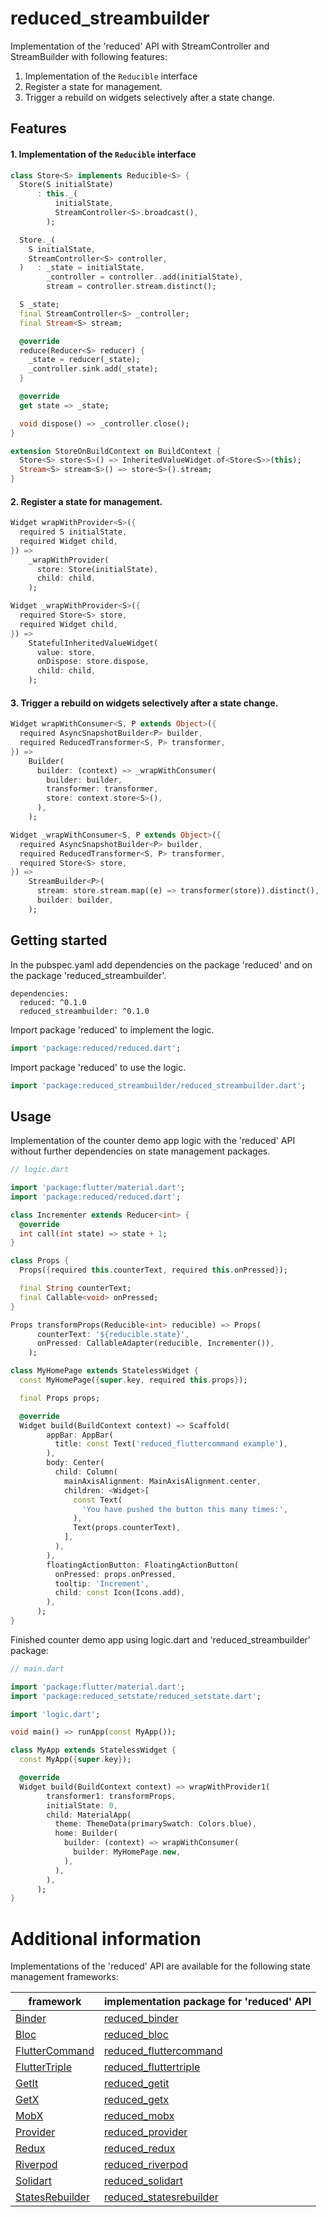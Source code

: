 # reduced_streambuilder

Implementation of the 'reduced' API with StreamController and StreamBuilder with following features:

1. Implementation of the ```Reducible``` interface 
2. Register a state for management.
3. Trigger a rebuild on widgets selectively after a state change.

## Features

#### 1. Implementation of the ```Reducible``` interface 

```dart
class Store<S> implements Reducible<S> {
  Store(S initialState)
      : this._(
          initialState,
          StreamController<S>.broadcast(),
        );

  Store._(
    S initialState,
    StreamController<S> controller,
  )   : _state = initialState,
        _controller = controller..add(initialState),
        stream = controller.stream.distinct();

  S _state;
  final StreamController<S> _controller;
  final Stream<S> stream;

  @override
  reduce(Reducer<S> reducer) {
    _state = reducer(_state);
    _controller.sink.add(_state);
  }

  @override
  get state => _state;

  void dispose() => _controller.close();
}
```

```dart
extension StoreOnBuildContext on BuildContext {
  Store<S> store<S>() => InheritedValueWidget.of<Store<S>>(this);
  Stream<S> stream<S>() => store<S>().stream;
}
```

#### 2. Register a state for management.

```dart
Widget wrapWithProvider<S>({
  required S initialState,
  required Widget child,
}) =>
    _wrapWithProvider(
      store: Store(initialState),
      child: child,
    );
```

```dart
Widget _wrapWithProvider<S>({
  required Store<S> store,
  required Widget child,
}) =>
    StatefulInheritedValueWidget(
      value: store,
      onDispose: store.dispose,
      child: child,
    );
```

#### 3. Trigger a rebuild on widgets selectively after a state change.

```dart
Widget wrapWithConsumer<S, P extends Object>({
  required AsyncSnapshotBuilder<P> builder,
  required ReducedTransformer<S, P> transformer,
}) =>
    Builder(
      builder: (context) => _wrapWithConsumer(
        builder: builder,
        transformer: transformer,
        store: context.store<S>(),
      ),
    );
```
```dart
Widget _wrapWithConsumer<S, P extends Object>({
  required AsyncSnapshotBuilder<P> builder,
  required ReducedTransformer<S, P> transformer,
  required Store<S> store,
}) =>
    StreamBuilder<P>(
      stream: store.stream.map((e) => transformer(store)).distinct(),
      builder: builder,
    );
```

## Getting started

In the pubspec.yaml add dependencies on the package 'reduced' and on the package  'reduced_streambuilder'.

```
dependencies:
  reduced: ^0.1.0
  reduced_streambuilder: ^0.1.0
```

Import package 'reduced' to implement the logic.

```dart
import 'package:reduced/reduced.dart';
```

Import package 'reduced' to use the logic.

```dart
import 'package:reduced_streambuilder/reduced_streambuilder.dart';
```

## Usage

Implementation of the counter demo app logic with the 'reduced' API without further dependencies on state management packages.

```dart
// logic.dart

import 'package:flutter/material.dart';
import 'package:reduced/reduced.dart';

class Incrementer extends Reducer<int> {
  @override
  int call(int state) => state + 1;
}

class Props {
  Props({required this.counterText, required this.onPressed});

  final String counterText;
  final Callable<void> onPressed;
}

Props transformProps(Reducible<int> reducible) => Props(
      counterText: '${reducible.state}',
      onPressed: CallableAdapter(reducible, Incrementer()),
    );

class MyHomePage extends StatelessWidget {
  const MyHomePage({super.key, required this.props});

  final Props props;

  @override
  Widget build(BuildContext context) => Scaffold(
        appBar: AppBar(
          title: const Text('reduced_fluttercommand example'),
        ),
        body: Center(
          child: Column(
            mainAxisAlignment: MainAxisAlignment.center,
            children: <Widget>[
              const Text(
                'You have pushed the button this many times:',
              ),
              Text(props.counterText),
            ],
          ),
        ),
        floatingActionButton: FloatingActionButton(
          onPressed: props.onPressed,
          tooltip: 'Increment',
          child: const Icon(Icons.add),
        ),
      );
}
```

Finished counter demo app using logic.dart and 'reduced_streambuilder' package:

```dart
// main.dart

import 'package:flutter/material.dart';
import 'package:reduced_setstate/reduced_setstate.dart';

import 'logic.dart';

void main() => runApp(const MyApp());

class MyApp extends StatelessWidget {
  const MyApp({super.key});

  @override
  Widget build(BuildContext context) => wrapWithProvider1(
        transformer1: transformProps,
        initialState: 0,
        child: MaterialApp(
          theme: ThemeData(primarySwatch: Colors.blue),
          home: Builder(
            builder: (context) => wrapWithConsumer(
              builder: MyHomePage.new,
            ),
          ),
        ),
      );
}
```

# Additional information

Implementations of the 'reduced' API are available for the following state management frameworks:

|framework|implementation package for 'reduced' API|
|---|---|
|[Binder](https://pub.dev/packages/binder)|[reduced_binder](https://github.com/partmaster/reduced_binder)|
|[Bloc](https://bloclibrary.dev/#/)|[reduced_bloc](https://github.com/partmaster/reduced_bloc)|
|[FlutterCommand](https://pub.dev/packages/flutter_command)|[reduced_fluttercommand](https://github.com/partmaster/reduced_fluttercommand)|
|[FlutterTriple](https://pub.dev/packages/flutter_triple)|[reduced_fluttertriple](https://github.com/partmaster/reduced_fluttertriple)|
|[GetIt](https://pub.dev/packages/get_it)|[reduced_getit](https://github.com/partmaster/reduced_getit)|
|[GetX](https://pub.dev/packages/get)|[reduced_getx](https://github.com/partmaster/reduced_getx)|
|[MobX](https://pub.dev/packages/mobx)|[reduced_mobx](https://github.com/partmaster/reduced_mobx)|
|[Provider](https://pub.dev/packages/provider)|[reduced_provider](https://github.com/partmaster/reduced_provider)|
|[Redux](https://pub.dev/packages/redux)|[reduced_redux](https://github.com/partmaster/reduced_redux)|
|[Riverpod](https://riverpod.dev/)|[reduced_riverpod](https://github.com/partmaster/reduced_riverpod)|
|[Solidart](https://pub.dev/packages/solidart)|[reduced_solidart](https://github.com/partmaster/reduced_solidart)|
|[StatesRebuilder](https://pub.dev/packages/states_rebuilder)|[reduced_statesrebuilder](https://github.com/partmaster/reduced_statesrebuilder)|
